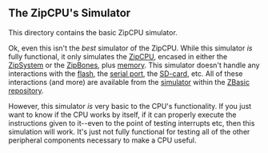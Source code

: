 ## The ZipCPU's Simulator

This directory contains the basic ZipCPU simulator.

Ok, even this isn't the *best* simulator of the ZipCPU.  While this simulator
*is* fully functional, it only simulates the
[ZipCPU](../../rtl/core/zipcpu.v), encased in either the
[ZipSystem](../../rtl/zipsystem.v)
or the [ZipBones](../../rtl/zipbones.v),
plus [memory](memsim.cpp).  This simulator doesn't handle any interactions
with the
[flash](http://opencores.org/project,qspiflash), the
[serial port](https://github.com/ZipCPU/wbuart32), the
[SD-card](https://github.com/ZipCPU/sdspi), etc.  All of these interactions
(and more) are available from the
[simulator](https://github.com/ZipCPU/zbasic/tree/master/sim/verilated)
within the
[ZBasic repository](https://github.com/ZipCPU/zbasic).

However, this simulator *is* very basic to the CPU's functionality.  If you
just want to know if the CPU works by itself, if it can properly execute the
instructions given to it--even to the point of testing
interrupts etc, then this simulation will work.  It's just not fully
functional for testing all of the other peripheral components necessary
to make a CPU useful.

